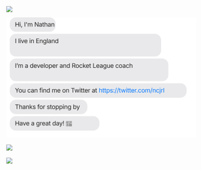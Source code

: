 <img align="center" src="https://komarev.com/ghpvc/?username=ncjsvr" /><br>

[![](https://raw.githubusercontent.com/ncjsvr/ncjsvr/045eea282066d6b34ee75573a8809df4b4201dfb/image.svg)](https://twitter.com/ncjrl)

<img align="center" src="https://github-profile-trophy.vercel.app/?username=ncjsvr&theme=flat#46" /><br><br>
<img align="center" src="https://github-readme-stats.vercel.app/api?username=ncjsvr#46" />
